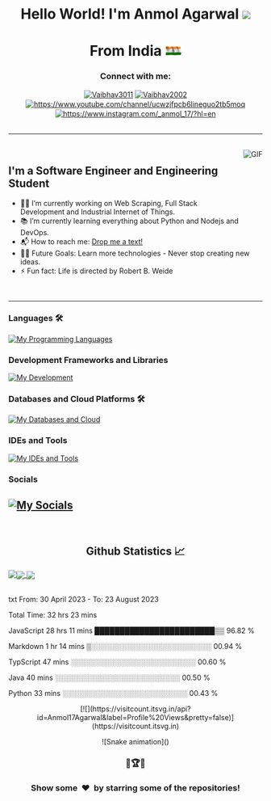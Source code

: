 <!--![Banner](Banner.png)
<a href='https://vaibhavjaiswal.vercel.app/#/'>-->
<h1 align="center">Hello World! I'm Anmol Agarwal </a><img src="https://files.aashutosh.dev/hey.gif" width="32"> </h1>
<h1 align="center">From India  </a><img src="https://github.com/Anmol17Agarwal/Anmol17Agarwal/blob/main/Indian%20Flag%20waving%20animation%20free%20download.gif" width="32"> </h1>
<h3 align="center">Connect with me:</h3>
<p align='center'>
<a href="https://www.linkedin.com/in/anmol-agarwal-b92204189/" target="blank"><img align="center" src="https://raw.githubusercontent.com/rahuldkjain/github-profile-readme-generator/master/src/images/icons/Social/linked-in-alt.svg" alt="Vaibhav3011" height="30" width="40" /></a>
<a href="https://github.com/Anmol17Agarwal" target="blank"><img align="center" src="https://raw.githubusercontent.com/rahuldkjain/github-profile-readme-generator/master/src/images/icons/Social/github.svg" alt="Vaibhav2002" height="30" width="40" /></a>
<a href="https://www.youtube.com/c/https://www.youtube.com/channel/ucwzjfpcb6lineguo2tb5moq" target="blank"><img align="center" src="https://raw.githubusercontent.com/rahuldkjain/github-profile-readme-generator/master/src/images/icons/Social/youtube.svg" alt="https://www.youtube.com/channel/ucwzjfpcb6lineguo2tb5moq" height="30" width="40" /></a>
<a href="https://instagram.com/https://www.instagram.com/_anmol_17/?hl=en" target="blank"><img align="center" src="https://raw.githubusercontent.com/rahuldkjain/github-profile-readme-generator/master/src/images/icons/Social/instagram.svg" alt="https://www.instagram.com/_anmol_17/?hl=en" height="30" width="40" /></a>
<!-- <a href="https://auth.geeksforgeeks.org/user/vaibhav02/profile" target="blank"><img align="center" src="https://raw.githubusercontent.com/rahuldkjain/github-profile-readme-generator/master/src/images/icons/Social/geeks-for-geeks.svg" alt="Vaibhav02" height="30" width="40" /></a>
<a href="https://leetcode.com/vaibhav_jaiswal/" target="blank"><img align="center" src="https://raw.githubusercontent.com/rahuldkjain/github-profile-readme-generator/master/src/images/icons/Social/leet-code.svg" alt="vaibhav_jaiswal" height="30" width="40" /></a> -->
<!-- <a href="https://www.codechef.com/users/vaibhav2511" target="blank"><img align="center" src="https://cdn.jsdelivr.net/npm/simple-icons@3.1.0/icons/codechef.svg" alt="vaibhav2511" height="30" width="40" /></a> -->
<!-- <a href="https://www.hackerrank.com/vaibhav_jaiswal3" target="blank"><img align="center" src="https://raw.githubusercontent.com/rahuldkjain/github-profile-readme-generator/master/src/images/icons/Social/hackerrank.svg" alt="vaibhav_jaiswal" height="30" width="40" /></a>
<a href="https://medium.com/@vaibhav3011"><img align="center" src="https://raw.githubusercontent.com/rahuldkjain/github-profile-readme-generator/master/src/images/icons/Social/medium.svg" alt="vaibhav3011" height="30" width="40" /></a>
 <a href="https://twitter.com/VaibhavJais02"><img align="center" src="https://raw.githubusercontent.com/rahuldkjain/github-profile-readme-generator/master/src/images/icons/Social/twitter.svg" alt="VaibhavJais02" height="30" width="40" /></a> -->
<br><br>

---

<br>
<img align="right" alt="GIF" height="160px" src="https://media.giphy.com/media/du3J3cXyzhj75IOgvA/giphy.gif" />

## I'm a Software Engineer and Engineering Student  

- 👨‍💻 I’m currently working on Web Scraping, Full Stack Development and Industrial Internet of Things.
- 📚 I’m currently learning everything about Python and Nodejs and DevOps.
- 📬 How to reach me: [Drop me a text!](https://www.linkedin.com/in/anmol-agarwal-b92204189/)
- 💪🏼 Future Goals: Learn more technologies - Never stop creating new ideas.
- ⚡ Fun fact: Life is directed by Robert B. Weide
<br>

---

### Languages 🛠 
[![My Programming Languages](https://skillicons.dev/icons?i=kotlin,java,python,html,css,androidstudio,spring,selenium)](https://skillicons.dev)

### Development Frameworks and Libraries
[![My Development](https://skillicons.dev/icons?i=androidstudio,gradle,nodejs)](https://skillicons.dev)

### Databases and Cloud Platforms 🛠 
[![My Databases and Cloud](https://skillicons.dev/icons?i=mysql,sqlite,postgres)](https://skillicons.dev)

### IDEs and Tools
[![My IDEs and Tools](https://skillicons.dev/icons?i=raspberrypi,androidstudio,idea,vscode,git,github,arduino,postman)](https://skillicons.dev)

### Socials
[![My Socials](https://skillicons.dev/icons?i=linkedin,twitter,instagram,discord)](https://skillicons.dev)
---

<br/>
<h2 align="center"> Github Statistics 📈</h2>
 
<a href="https://github.com/anuraghazra/github-readme-stats">
  <img align="left" src="https://github-readme-stats.vercel.app/api?username=Anmol17Agarwal&count_private=true&show_icons=true&title_color=fff&icon_color=79ff97&text_color=efefef&bg_color=24292e&cache_seconds=1800%22%20alt=%22Anmol17Agarwal%27s%20Github%20Stats%22%20width=%2260%">
</a>
<a href="https://github.com/anuraghazra/github-readme-stats">
  <img align="center" src="https://github-readme-stats.vercel.app/api/top-langs/?username=Anmol17Agarwal&layout=compact&theme=dark&hide_border=true" />
</a>
<a href="https://github.com/anuraghazra/github-readme-stats">
  <img align="center" src="http://github-readme-streak-stats.herokuapp.com?user=Anmol17Agarwal&theme=dark&hide_border=true&date_format=M%20j%5B%2C%20Y%5D" />
</a><br><br>

<!--START_SECTION:waka-->

txt
From: 30 April 2023 - To: 23 August 2023

Total Time: 32 hrs 23 mins

JavaScript       28 hrs 11 mins  ████████████████████████▒▒   96.82 %

Markdown         1 hr 14 mins    ▒░░░░░░░░░░░░░░░░░░░░░░░░   00.94 %

TypScript        47 mins         ░░░░░░░░░░░░░░░░░░░░░░░░░   00.60 %

Java             40 mins         ░░░░░░░░░░░░░░░░░░░░░░░░░   00.50 %

Python           33 mins         ░░░░░░░░░░░░░░░░░░░░░░░░░   00.43 %


<!--END_SECTION:waka-->


<p align="center">
 [![](https://visitcount.itsvg.in/api?id=Anmol17Agarwal&label=Profile%20Views&pretty=false)](https://visitcount.itsvg.in)
</p>


<p align="center">
 ![Snake animation]()
</p>

<h3 align="center">
🚀🏆📅
</h3>

<h3 align="center">Show some &nbsp;❤️&nbsp; by starring some of the repositories!</h3>
